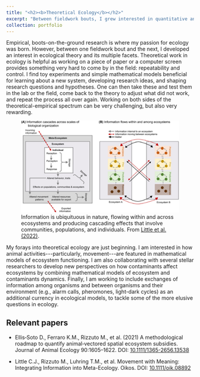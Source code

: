 ```yaml
---
title: "<h2><b>Theoretical Ecology</b></h2>"
excerpt: "Between fieldwork bouts, I grew interested in quantitative and theoretical ecology. I use mathematical models and literature data to build general frameworks that help interpret and integrate empirical insights. <img src='images/Little2022Fig1.jpg'/>"
collection: portfolio
---
```


Empirical, boots-on-the-ground research is where my passion for ecology was born. However, between one fieldwork bout and the next, I developed an interest in ecological theory and its multiple facets. Theoretical work in ecology is helpful as working on a piece of paper or a computer screen provides something very hard to come by in the field: repeatability and control. I find toy experiments and simple mathematical models beneficial for learning about a new system, developing research ideas, and shaping research questions and hypotheses. One can then take these and test them in the lab or the field, come back to the theory to adjust what did not work, and repeat the process all over again. Working on both sides of the theoretical-empirical spectrum can be very challenging, but also very rewarding.

<figure>
<img src='/images/MetaEcoInfo_Fig1.jpg'>
<figcaption>Information is ubiquituous in nature, flowing within and across ecosystems and producing cascading effects that involve communities, populations, and individuals. From <a href='https://onlinelibrary.wiley.com/share/author/EIUEDRPH8WUVSINFWT7Q?target=10.1111/oik.08892'>Little et al. (2022)</a>.</figcaption>
</figure>

My forays into theoretical ecology are just beginning. I am interested in how animal activities---particularly, movement---are featured in mathematical models of ecosystem functioning. I am also collaborating with several stellar researchers to develop new perspectives on how contaminants affect ecosystems by combining mathematical models of ecosystem and contaminants dynamics. Finally, I am working to include exchanges of information among organisms and between organisms and their environment (e.g., alarm calls, pheromones, light-dark cycles) as an additional currency in ecological models, to tackle some of the more elusive questions in ecology.

## Relevant papers

- Ellis‐Soto D., Ferraro K.M., Rizzuto M., et al. (2021) A methodological roadmap to quantify animal‐vectored spatial ecosystem subsidies. Journal of Animal Ecology 90:1605–1622. DOI: [10.1111/1365-2656.13538](https://doi.org/10.1111/1365-2656.13538)

- Little C.J., Rizzuto M., Luhring T.M., et al. Movement with Meaning: Integrating Information into Meta-Ecology. Oikos. DOI: [10.1111/oik.08892](https://onlinelibrary.wiley.com/share/author/EIUEDRPH8WUVSINFWT7Q?target=10.1111/oik.08892)
